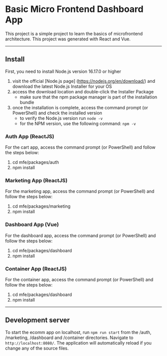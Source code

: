 # Basic Micro Frontend Dashboard App

This project is a simple project to learn the basics of microfrontend architecture. This project was generated with React and Vue. 

-----

## Install
First, you need to install Node.js version 16.17.0 or higher
1. visit the official [Node.js page] (https://nodejs.org/en/download/) and download the latest Node.js Installer for your OS
2. access the download location and double-click the Installer Package
    - make sure that the npm package manager is part of the installation bundle
3. once the installation is complete, access the command prompt (or PowerShell) and check the installed version
    - to verify the Node.js version run `node -v`
    - for the NPM version, use the following command: `npm -v`


### Auth App (ReactJS)
For the cart app, access the command prompt (or PowerShell) and follow the steps below: 
1. cd mfe/packages/auth
2. npm install

### Marketing App (ReactJS)
For the marketing app, access the command prompt (or PowerShell) and follow the steps below: 
1. cd mfe/packages/marketing
2. npm install

### Dashboard App (Vue)
For the dashboard app, access the command prompt (or PowerShell) and follow the steps below: 
1. cd mfe/packages/dashboard
2. npm install

### Container App (ReactJS)
For the container app, access the command prompt (or PowerShell) and follow the steps below: 
1. cd mfe/packages/dashboard
2. npm install

-----

## Development server

To start the ecomm app on localhost, run `npm run start` from the /auth, /marketing, /dashboard and /container directories. Navigate to `http://localhost:8080/`. The application will automatically reload if you change any of the source files.
